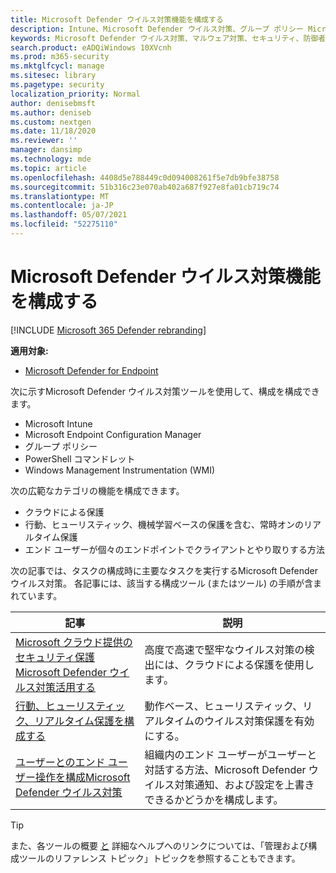 ```yaml
---
title: Microsoft Defender ウイルス対策機能を構成する
description: Intune、Microsoft Defender ウイルス対策、グループ ポリシー Microsoft Endpoint Configuration Manager PowerShell を使用して、これらの機能を構成できます。
keywords: Microsoft Defender ウイルス対策、マルウェア対策、セキュリティ、防御者、構成、Microsoft Endpoint Configuration Manager、SCCM、Intune、MDM、モバイル デバイス管理、GP、グループ ポリシー、PowerShell
search.product: eADQiWindows 10XVcnh
ms.prod: m365-security
ms.mktglfcycl: manage
ms.sitesec: library
ms.pagetype: security
localization_priority: Normal
author: denisebmsft
ms.author: deniseb
ms.custom: nextgen
ms.date: 11/18/2020
ms.reviewer: ''
manager: dansimp
ms.technology: mde
ms.topic: article
ms.openlocfilehash: 4408d5e788449c0d094008261f5e7db9bfe38758
ms.sourcegitcommit: 51b316c23e070ab402a687f927e8fa01cb719c74
ms.translationtype: MT
ms.contentlocale: ja-JP
ms.lasthandoff: 05/07/2021
ms.locfileid: "52275110"
---
```

# <a name="configure-microsoft-defender-antivirus-features"></a>Microsoft Defender ウイルス対策機能を構成する

[!INCLUDE [Microsoft 365 Defender rebranding](../../includes/microsoft-defender.md)]


**適用対象:**

- [Microsoft Defender for Endpoint](/microsoft-365/security/defender-endpoint/)

次に示すMicrosoft Defender ウイルス対策ツールを使用して、構成を構成できます。

- Microsoft Intune
- Microsoft Endpoint Configuration Manager
- グループ ポリシー
- PowerShell コマンドレット
- Windows Management Instrumentation (WMI)

次の広範なカテゴリの機能を構成できます。

- クラウドによる保護
- 行動、ヒューリスティック、機械学習ベースの保護を含む、常時オンのリアルタイム保護
- エンド ユーザーが個々のエンドポイントでクライアントとやり取りする方法

次の記事では、タスクの構成時に主要なタスクを実行するMicrosoft Defender ウイルス対策。 各記事には、該当する構成ツール (またはツール) の手順が含まれています。

|記事  |説明  |
|---------|---------|
|[Microsoft クラウド提供のセキュリティ保護Microsoft Defender ウイルス対策活用する](cloud-protection-microsoft-defender-antivirus.md)     | 高度で高速で堅牢なウイルス対策の検出には、クラウドによる保護を使用します。        |
|[行動、ヒューリスティック、リアルタイム保護を構成する](configure-protection-features-microsoft-defender-antivirus.md)     |動作ベース、ヒューリスティック、リアルタイムのウイルス対策保護を有効にする。         |
|[ユーザーとのエンド ユーザー操作を構成Microsoft Defender ウイルス対策](configure-end-user-interaction-microsoft-defender-antivirus.md) | 組織内のエンド ユーザーがユーザーと対話する方法、Microsoft Defender ウイルス対策通知、および設定を上書きできるかどうかを構成します。 |

> [!TIP]
> また、各ツールの概要 [と](configuration-management-reference-microsoft-defender-antivirus.md) 詳細なヘルプへのリンクについては、「管理および構成ツールのリファレンス トピック」トピックを参照することもできます。